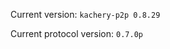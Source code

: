 <!-- This file was automatically generated by jinjaroot. Do not edit directly. -->
Current version: `kachery-p2p 0.8.29`

Current protocol version: `0.7.0p`